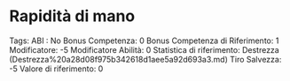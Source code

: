 # Rapidità di mano

Tags: ABI
: No
Bonus Competenza: 0
Bonus Competenza di Riferimento: 1
Modificatore: -5
Modificatore  Abilità: 0
Statistica di riferimento: Destrezza (Destrezza%20a28d08f975b342618d1aee5a92d693a3.md)
Tiro Salvezza: -5
Valore di riferimento: 0